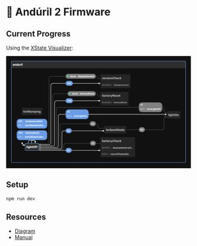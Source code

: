 # 🔦 Andúril 2 Firmware

## Current Progress

Using the [XState Visualizer](https://stately.ai/viz):

![State machine diagram](diagram.png)

## Setup

```
npm run dev
```

## Resources

- [Diagram](https://ivanthinking.net/images/anduril2/ui-diagram.png)
- [Manual](https://ivanthinking.net/thoughts/anduril2-manual)
